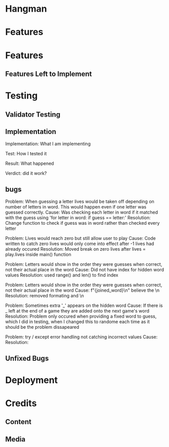 # Hangman

# Features

# Features

## Features Left to Implement

# Testing

## Validator Testing

## Implementation

Implementation: What I am implementing

Test: How I tested it

Result: What happened

Verdict: did it work?

## bugs
Problem: When guessing a letter lives would be taken off depending on number of letters in word. This would happen even if one letter was guessed correctly.
Cause: Was checking each letter in word if it matched with the guess using 'for letter in word: if guess == letter:'
Resolution: Change function to check if guess was in word rather than checked every letter

Problem: Lives would reach zero but still allow user to play
Cause: Code written to catch zero lives would only come into effect after -1 lives had already occured
Resolution: Moved break on zero lives after lives = play.lives inside main() function

Problem: Letters would show in the order they were guesses when correct, not their actual place in the word
Cause: Did not have index for hidden word values
Resolution: used range() and len() to find index

Problem: Letters would show in the order they were guesses when correct, not their actual place in the word
Cause: f"{joined_word}\n" believe the \n
Resolution: removed formating and \n

Problem: Sometimes extra '_' appears on the hidden word
Cause: If there is _ left at the end of a game they are added onto the next game's word
Resolution: Problem only occured when providing a fixed word to guess, which I did in testing, when I changed this to randome each time as it should be the problem dissapeared

Problem: try / except error handling not catching incorrect values
Cause:
Resolution:

## Unfixed Bugs

# Deployment

# Credits

## Content

## Media